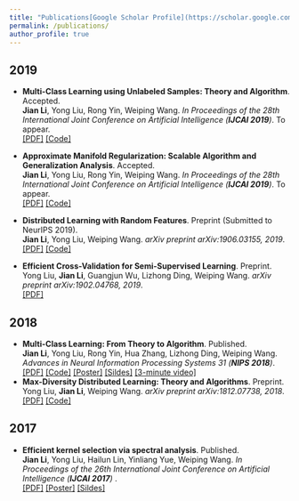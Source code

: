 ```yaml
---
title: "Publications[Google Scholar Profile](https://scholar.google.com/citations?user=IAJpTqYAAAAJ&hl=zh-CN)"
permalink: /publications/
author_profile: true
---
```

## 2019
* <b>Multi-Class Learning using Unlabeled Samples: Theory and Algorithm</b>. Accepted. <br>
<b>Jian Li</b>, Yong Liu, Rong Yin, Weiping Wang. <i>In Proceedings of the 28th International Joint Conference on Artificial Intelligence (**IJCAI 2019**)</i>. To appear. <br>
[[PDF]](https://superlj666.github.io/files/2019_MC_LRC_SSL.pdf)
[[Code]](https://github.com/superlj666/Multi-Class-Learning-using-Unlabeled-Samples-Theory-and-Algorithm)

* <b>Approximate Manifold Regularization: Scalable Algorithm and Generalization Analysis</b>. Accepted. <br>
<b>Jian Li</b>, Yong Liu, Rong Yin, Weiping Wang. <i>In Proceedings of the 28th International Joint Conference on Artificial Intelligence (**IJCAI 2019**)</i>. To appear.<br>
[[PDF]](https://superlj666.github.io/files/2019_LapRLS_Nystrom_PCG.pdf)
[[Code]](https://github.com/superlj666/Approximate-Manifold-Regularization-Scalable-Algorithm-and-Generalization-Analysis)

* <b>Distributed Learning with Random Features</b>. Preprint (Submitted to NeurIPS 2019). <br>
<b>Jian Li</b>, Yong Liu, Weiping Wang. <i>arXiv preprint arXiv:1906.03155, 2019</i>. <br>
[[PDF]](https://superlj666.github.io/files/2019_dc_rf.pdf)
[[Code]](https://github.com/superlj666/Distributed-Learning-with-Random-Features)

* <b>Efficient Cross-Validation for Semi-Supervised Learning</b>. Preprint. <br>
Yong Liu, <b>Jian Li</b>, Guangjun Wu, Lizhong Ding, Weiping Wang. <i>arXiv preprint arXiv:1902.04768, 2019</i>. <br>
[[PDF]](https://superlj666.github.io/files/2019_cv_ssl.pdf)

## 2018
* <b>Multi-Class Learning: From Theory to Algorithm</b>. Published. <br>
<b>Jian Li</b>, Yong Liu, Rong Yin, Hua Zhang, Lizhong Ding, Weiping Wang. <i>Advances in Neural Information Processing Systems 31 (**NIPS 2018**)</i>. <br>
[[PDF]](https://superlj666.github.io/files/2018_mc_lr.pdf)
[[Code]](https://github.com/superlj666/Multi-Class-Learning-From-Theory-to-Algorithm)
[[Poster]](https://superlj666.github.io/files/mc-lrc-nips-poster.pdf)
[[Sildes]](https://superlj666.github.io/files/mc-lrc-nips-Sildess.pdf)
[[3-minute video]](https://youtu.be/mE_RpgWuKK8)
* <b>Max-Diversity Distributed Learning: Theory and Algorithms</b>. Preprint. <br>
Yong Liu, <b>Jian Li</b>, Weiping Wang. <i>arXiv preprint arXiv:1812.07738, 2018</i>. <br>
[[PDF]](https://superlj666.github.io/files/2018_max_diversity_dc.pdf)
[[Code]](https://github.com/superlj666/Max-Diversity-Distributed-Learning-Theory-and-Algorithms)


## 2017
* <b>Efficient kernel selection via spectral analysis</b>. Published. <br>
<b>Jian Li</b>, Yong Liu, Hailun Lin, Yinliang Yue, Weiping Wang. <i>In Proceedings of the 26th International Joint Conference on Artificial Intelligence (**IJCAI 2017**) </i>. <br>
[[PDF]](https://superlj666.github.io/files/2017_kernel_selection.pdf)
[[Poster]](https://superlj666.github.io/files/ijicai-poster-0816.pdf)
[[Sildes]](https://superlj666.github.io/files/IJCAI_presentation.pptx)
